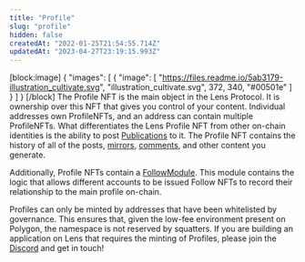 ```yaml
---
title: "Profile"
slug: "profile"
hidden: false
createdAt: "2022-01-25T21:54:55.714Z"
updatedAt: "2023-04-27T23:19:15.993Z"
---
```

[block:image]
{
  "images": [
    {
      "image": [
        "https://files.readme.io/5ab3179-illustration_cultivate.svg",
        "illustration_cultivate.svg",
        372,
        340,
        "#00501e"
      ]
    }
  ]
}
[/block]
The Profile NFT is the main object in the Lens Protocol. It is ownership over this NFT that gives you control of your content. Individual addresses own ProfileNFTs, and an address can contain multiple ProfileNFTs. What differentiates the Lens Profile NFT from other on-chain identities is the ability to post [Publications](doc:publication) to it. The Profile NFT contains the history of all of the posts, [mirrors](doc:mirror), [comments](doc:comment), and other content you generate.

Additionally, Profile NFTs contain a [FollowModule](doc:follow). This module contains the logic that allows different accounts to be issued Follow NFTs to record their relationship to the main profile on-chain.

Profiles can only be minted by addresses that have been whitelisted by governance. This ensures that, given the low-fee environment present on Polygon, the namespace is not reserved by squatters. If you are building an application on Lens that requires the minting of Profiles, please join the [Discord](https://discord.gg/lensprotocol) and get in touch!